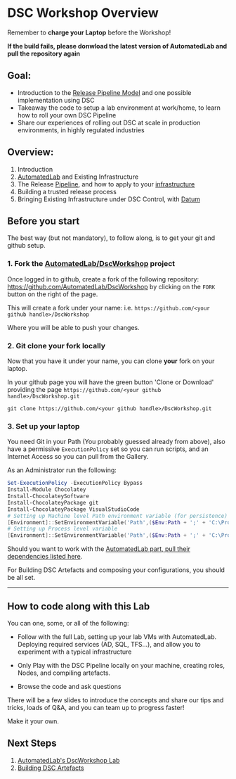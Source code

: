 # DSC Workshop Overview

Remember to **charge your Laptop** before the Workshop!

**If the build fails, please donwload the latest version of AutomatedLab and pull the repository again**

## Goal:
  - Introduction to the [Release Pipeline Model](https://aka.ms/TRPM) and one possible implementation using DSC
  - Takeaway the code to setup a lab environment at work/home, to learn how to roll your own DSC Pipeline
  - Share our experiences of rolling out DSC at scale in production environments, in highly regulated industries 


## Overview:

1. Introduction
2. [AutomatedLab](https://youtu.be/lrPlRvFR5fA) and Existing Infrastructure
3. The Release [Pipeline](https://gaelcolas.files.wordpress.com/2018/04/samplemodule_pipeline.mp4), and how to apply to your [infrastructure](https://gaelcolas.files.wordpress.com/2018/04/demo_dsc_sol.mp4)
4. Building a trusted release process 
5. Bringing Existing Infrastructure under DSC Control, with [Datum](https://gaelcolas.files.wordpress.com/2018/04/datum_quick.mp4)



## Before you start

The best way (but not mandatory), to follow along, is to get your git and github setup.

### 1. Fork the [AutomatedLab/DscWorkshop](https://github.com/AutomatedLab/DscWorkshop) project 

Once logged in to github, create a fork of the following repository: https://github.com/AutomatedLab/DscWorkshop by clicking on the `FORK` button on the right of the page.

This will create a fork under your name: 
i.e. `https://github.com/<your github handle>/DscWorkshop`

Where you will be able to push your changes.

### 2. Git clone your fork locally

Now that you have it under your name, you can clone **your** fork on your laptop.

In your github page you will have the green button 'Clone or Download' providing the page `https://github.com/<your github handle>/DscWorkshop.git`
```
git clone https://github.com/<your github handle>/DscWorkshop.git
```

### 3. Set up your laptop

You need Git in your Path (You probably guessed already from above), also have a permissive `ExecutionPolicy` set so you can run scripts, and an Internet Access so you can pull from the Gallery.

As an Administrator run the following:
```PowerShell
Set-ExecutionPolicy -ExecutionPolicy Bypass
Install-Module Chocolatey
Install-ChocolateySoftware
Install-ChocolateyPackage git
Install-ChocolateyPackage VisualStudioCode
# Setting up Machine level Path environment variable (for persistence)
[Environment]::SetEnvironmentVariable('Path',($Env:Path + ';' + 'C:\Program Files\Git\bin'),'Machine')
# Setting up Process level variable
[Environment]::SetEnvironmentVariable('Path',($Env:Path + ';' + 'C:\Program Files\Git\bin'),'Process')
```

Should you want to work with the [AutomatedLab part, pull their dependencies listed here](./1.AutomatedLab.md#prerequisites).

For Building DSC Artefacts and composing your configurations, you should be all set.

------

## How to code along with this Lab

You can one, some, or all of the following:

- Follow with the full Lab, setting up your lab VMs with AutomatedLab. Deploying required services (AD, SQL, TFS...), and allow you to experiment with a typical infrastructure

- Only Play with the DSC Pipeline locally on your machine, creating roles, Nodes, and compiling artefacts.

- Browse the code and ask questions


There will be a few slides to introduce the concepts and share our tips and tricks, loads of Q&A, and you can team up to progress faster!

Make it your own.


## Next Steps

1. [AutomatedLab's DscWorkshop Lab](./1.AutomatedLab.md)
2. [Building DSC Artefacts](./2.Building_DSC_Artefacts.md)
